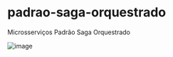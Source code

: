 # padrao-saga-orquestrado
Microsserviços Padrão Saga Orquestrado


![image](https://github.com/user-attachments/assets/d977d0a1-3c18-4f33-878b-713ec568ba29)


